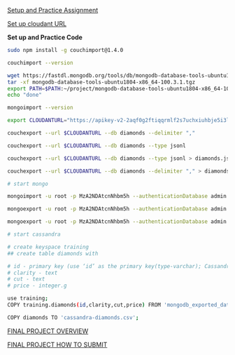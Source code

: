 [Setup and Practice Assignment](https://author-ide.skills.network/render?token=eyJhbGciOiJIUzI1NiIsInR5cCI6IkpXVCJ9.eyJtZF9pbnN0cnVjdGlvbnNfdXJsIjoiaHR0cHM6Ly9jZi1jb3Vyc2VzLWRhdGEuczMudXMuY2xvdWQtb2JqZWN0LXN0b3JhZ2UuYXBwZG9tYWluLmNsb3VkL0lCTS1EQjAxNTFFTi1Ta2lsbHNOZXR3b3JrL2xhYnMvRmluYWwlMjBBc3NpZ25tZW50L1NldHVwJTIwYW5kJTIwUHJhY3RpY2UlMjBBc3NpZ25tZW50Lm1kIiwidG9vbF90eXBlIjoidGhlaWFkb2NrZXIiLCJhZG1pbiI6ZmFsc2UsImlhdCI6MTcyNTI3MzgwOX0.TyQQOIvXcgJI02zr_RNhC3L_d17vwFNXn8Z5GhcG2Vs)

[Set up cloudant URL](https://author-ide.skills.network/render?token=eyJhbGciOiJIUzI1NiIsInR5cCI6IkpXVCJ9.eyJtZF9pbnN0cnVjdGlvbnNfdXJsIjoiaHR0cHM6Ly9jZi1jb3Vyc2VzLWRhdGEuczMudXMuY2xvdWQtb2JqZWN0LXN0b3JhZ2UuYXBwZG9tYWluLmNsb3VkL0lCTS1EQjAxNTFFTi1Ta2lsbHNOZXR3b3JrL2xhYnMvQ2xvdWRhbnQvTGFiJTIwLSUyMFVzaW5nJTIwSFRUUCUyMEFQSSUyMHRvJTIwY3JlYXRlJTIwYW5kJTIwcXVlcnklMjBDbG91ZGFudCUyMGRhdGFiYXNlcy9MYWIlMjAtJTIwVXNpbmclMjBIVFRQJTIwQVBJJTIwdG8lMjBjcmVhdGUlMjBhbmQlMjBxdWVyeSUyMENsb3VkYW50JTIwZGF0YWJhc2VzLm1kIiwidG9vbF90eXBlIjoidGhlaWFkb2NrZXIiLCJhZG1pbiI6ZmFsc2UsImlhdCI6MTcxODk4NDgzNH0.f9vSarMK3-8e4NXroEdVtA3eHKYf0hd8OKPZPGywqkM)

**Set up and Practice Code**

```sh
sudo npm install -g couchimport@1.4.0

couchimport --version

wget https://fastdl.mongodb.org/tools/db/mongodb-database-tools-ubuntu1804-x86_64-100.3.1.tgz
tar -xf mongodb-database-tools-ubuntu1804-x86_64-100.3.1.tgz
export PATH=$PATH:~/project/mongodb-database-tools-ubuntu1804-x86_64-100.3.1/bin
echo "done"

mongoimport --version

export CLOUDANTURL="https://apikey-v2-2aqf0g2ftiqqrmlf2s7uchxiuhbje5i3lb99o0gpg6a1:c47d25882600dc3dd2c35c8281bcae9b@854eb3d0-e70d-43ba-b9f3-536aeb3e4590-bluemix.cloudantnosqldb.appdomain.cloud"

couchexport --url $CLOUDANTURL --db diamonds --delimiter ","

couchexport --url $CLOUDANTURL --db diamonds --type jsonl

couchexport --url $CLOUDANTURL --db diamonds --type jsonl > diamonds.json

couchexport --url $CLOUDANTURL --db diamonds --delimiter "," > diamonds.csv

# start mongo

mongoimport -u root -p MzA2NDAtcnNhbm5h --authenticationDatabase admin --db training --collection diamonds --file diamonds.json --host localhost

mongoexport -u root -p MzA2NDAtcnNhbm5h --authenticationDatabase admin --db training --collection diamonds --out mongodb_exported_data.json --host localhost

mongoexport -u root -p MzA2NDAtcnNhbm5h --authenticationDatabase admin --db training --collection diamonds --out mongodb_exported_data.csv --type=csv --fields _id,clarity,cut,price --host localhost

# start cassandra

# create keyspace training
## create table diamonds with

# id - primary key (use ‘id’ as the primary key(type-varchar); Cassandra does not allow you to create a column starting with underscore(_))
# clarity - text
# cut - text
# price - integer.g

use training;
COPY training.diamonds(id,clarity,cut,price) FROM 'mongodb_exported_data.csv' WITH DELIMITER=',' AND HEADER=TRUE;

COPY diamonds TO 'cassandra-diamonds.csv';
```


[FINAL PROJECT OVERVIEW](https://author-ide.skills.network/render?token=eyJhbGciOiJIUzI1NiIsInR5cCI6IkpXVCJ9.eyJtZF9pbnN0cnVjdGlvbnNfdXJsIjoiaHR0cHM6Ly9jZi1jb3Vyc2VzLWRhdGEuczMudXMuY2xvdWQtb2JqZWN0LXN0b3JhZ2UuYXBwZG9tYWluLmNsb3VkL0lCTVNraWxsc05ldHdvcmstREIwMTUxRU4tZWRYL2xhYnMvRmluYWxQcm9qZWN0LzAxLU92ZXJ2aWV3Lm1kIiwidG9vbF90eXBlIjoiaW5zdHJ1Y3Rpb25hbC1sYWIiLCJhZG1pbiI6ZmFsc2UsImlhdCI6MTcxMTYzODY0OH0.-TUZVth_Fa2KGncBqY7p5V92bYDk1dZpLs2czZQTJRY)

[FINAL PROJECT HOW TO SUBMIT](https://author-ide.skills.network/render?token=eyJhbGciOiJIUzI1NiIsInR5cCI6IkpXVCJ9.eyJtZF9pbnN0cnVjdGlvbnNfdXJsIjoiaHR0cHM6Ly9jZi1jb3Vyc2VzLWRhdGEuczMudXMuY2xvdWQtb2JqZWN0LXN0b3JhZ2UuYXBwZG9tYWluLmNsb3VkL0RwdV9NM2hobEFkOUxSZnBVU1pqTVEvMDItSW5zdHJ1Y3Rpb25zTmV3LXYxLm1kIiwidG9vbF90eXBlIjoidGhlaWFkb2NrZXIiLCJhZG1pbiI6ZmFsc2UsImlhdCI6MTcyNzI1MjA5Mn0.lEQr7HiBsJstOggsKlnVTazSwlhCtj3o9bAkW5a0-8E)